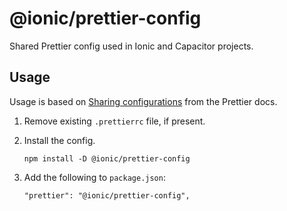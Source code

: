 # @ionic/prettier-config

Shared Prettier config used in Ionic and Capacitor projects.

## Usage

Usage is based on [Sharing configurations](https://prettier.io/docs/en/configuration.html#sharing-configurations) from the Prettier docs.

1. Remove existing `.prettierrc` file, if present.
1. Install the config.

    ```
    npm install -D @ionic/prettier-config
    ```

1. Add the following to `package.json`:

    ```
    "prettier": "@ionic/prettier-config",
    ```
